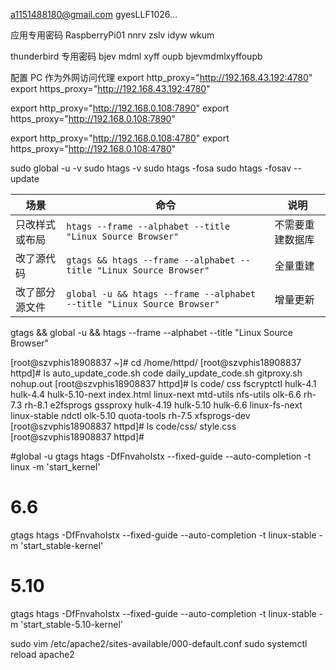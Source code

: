 a1151488180@gmail.com
gyesLLF1026...

应用专用密码
RaspberryPi01
nnrv zslv idyw wkum

thunderbird 专用密码
bjev mdml xyff oupb
bjevmdmlxyffoupb

配置 PC 作为外网访问代理
export http_proxy="http://192.168.43.192:4780"
export https_proxy="http://192.168.43.192:4780"

export http_proxy="http://192.168.0.108:7890"
export https_proxy="http://192.168.0.108:7890"

export http_proxy="http://192.168.0.108:4780"
export https_proxy="http://192.168.0.108:4780"

sudo global -u -v
sudo htags -v
sudo htags -fosa
sudo htags -fosav --update


| 场景      | 命令                                                                     | 说明       |
| ------- | ---------------------------------------------------------------------- | -------- |
| 只改样式或布局 | `htags --frame --alphabet --title "Linux Source Browser"`              | 不需要重建数据库 |
| 改了源代码   | `gtags && htags --frame --alphabet --title "Linux Source Browser"`     | 全量重建     |
| 改了部分源文件 | `global -u && htags --frame --alphabet --title "Linux Source Browser"` | 增量更新     |

gtags && global -u && htags --frame --alphabet --title "Linux Source Browser"

[root@szvphis18908837 ~]# cd /home/httpd/
[root@szvphis18908837 httpd]# ls
auto_update_code.sh  code  daily_update_code.sh  gitproxy.sh  nohup.out
[root@szvphis18908837 httpd]# ls code/
css        fscryptctl  hulk-4.1   hulk-4.4   hulk-5.10-next  index.html     linux-next    mtd-utils  nfs-utils  olk-6.6      rh-7.3  rh-8.1
e2fsprogs  gssproxy    hulk-4.19  hulk-5.10  hulk-6.6        linux-fs-next  linux-stable  ndctl      olk-5.10   quota-tools  rh-7.5  xfsprogs-dev
[root@szvphis18908837 httpd]# ls code/css/
style.css
[root@szvphis18908837 httpd]#

#global -u
gtags
htags -DfFnvahoIstx --fixed-guide --auto-completion -t linux -m 'start_kernel'

# 6.6
gtags
htags -DfFnvahoIstx --fixed-guide --auto-completion -t linux-stable -m 'start_stable-kernel'

# 5.10
gtags
htags -DfFnvahoIstx --fixed-guide --auto-completion -t linux-stable -m 'start_stable-5.10-kernel'

sudo vim /etc/apache2/sites-available/000-default.conf
sudo systemctl reload apache2